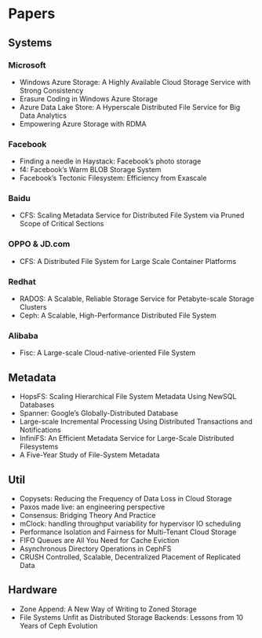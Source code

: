 # Papers

## Systems

### Microsoft

* Windows Azure Storage: A Highly Available Cloud Storage Service with Strong Consistency
* Erasure Coding in Windows Azure Storage
* Azure Data Lake Store: A Hyperscale Distributed File Service for Big Data Analytics
* Empowering Azure Storage with RDMA

### Facebook

* Finding a needle in Haystack: Facebook’s photo storage
* f4: Facebook’s Warm BLOB Storage System
* Facebook’s Tectonic Filesystem: Efficiency from Exascale

### Baidu

* CFS: Scaling Metadata Service for Distributed File System via Pruned Scope of Critical Sections

### OPPO & JD.com

* CFS: A Distributed File System for Large Scale Container Platforms

### Redhat

* RADOS: A Scalable, Reliable Storage Service for Petabyte-scale Storage Clusters
* Ceph: A Scalable, High-Performance Distributed File System

### Alibaba

* Fisc: A Large-scale Cloud-native-oriented File System

## Metadata

* HopsFS: Scaling Hierarchical File System Metadata Using NewSQL Databases
* Spanner: Google’s Globally-Distributed Database
* Large-scale Incremental Processing Using Distributed Transactions and Notifications
* InfiniFS: An Efficient Metadata Service for Large-Scale Distributed Filesystems
* A Five-Year Study of File-System Metadata

## Util

* Copysets: Reducing the Frequency of Data Loss in Cloud Storage
* Paxos made live: an engineering perspective
* Consensus: Bridging Theory And Practice
* mClock: handling throughput variability for hypervisor IO scheduling
* Performance Isolation and Fairness for Multi-Tenant Cloud Storage
* FIFO Queues are All You Need for Cache Eviction
* Asynchronous Directory Operations in CephFS
* CRUSH Controlled, Scalable, Decentralized Placement of Replicated Data

## Hardware

* Zone Append: A New Way of Writing to Zoned Storage
* File Systems Unfit as Distributed Storage Backends: Lessons from 10 Years of Ceph Evolution